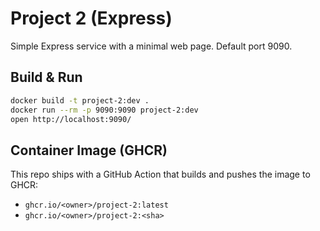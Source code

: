 # Project 2 (Express)

Simple Express service with a minimal web page. Default port 9090.

## Build & Run

```sh
docker build -t project-2:dev .
docker run --rm -p 9090:9090 project-2:dev
open http://localhost:9090/
```

## Container Image (GHCR)

This repo ships with a GitHub Action that builds and pushes the image to GHCR:
- `ghcr.io/<owner>/project-2:latest`
- `ghcr.io/<owner>/project-2:<sha>`

